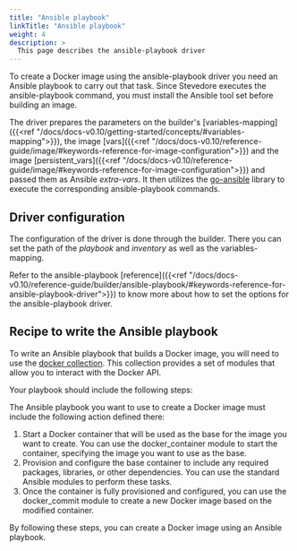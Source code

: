 ```yaml
---
title: "Ansible playbook"
linkTitle: "Ansible playbook"
weight: 4
description: >
  This page describes the ansible-playbook driver
---
```


To create a Docker image using the ansible-playbook driver you need an Ansible playbook to carry out that task.
Since Stevedore executes the ansible-playbook command, you must install the Ansible tool set before building an image.

The driver prepares the parameters on the builder's [variables-mapping]({{<ref "/docs/docs-v0.10/getting-started/concepts/#variables-mapping">}}), the image [vars]({{<ref "/docs/docs-v0.10/reference-guide/image/#keywords-reference-for-image-configuration">}}) and the image [persistent_vars]({{<ref "/docs/docs-v0.10/reference-guide/image/#keywords-reference-for-image-configuration">}}) and passed them as Ansible _extra-vars_. It then utilizes the [go-ansible](https://github.com/apenella/go-ansible) library to execute the corresponding ansible-playbook commands.

## Driver configuration
The configuration of the driver is done through the builder. There you can set the path of the _playbook_ and _inventory_ as well as the variables-mapping.

Refer to the ansible-playbook [reference]({{<ref "/docs/docs-v0.10/reference-guide/builder/ansible-playbook/#keywords-reference-for-ansible-playbook-driver">}}) to know more about how to set the options for the ansible-playbook driver.

## Recipe to write the Ansible playbook
To write an Ansible playbook that builds a Docker image, you will need to use the [docker collection](https://galaxy.ansible.com/community/docker). This collection provides a set of modules that allow you to interact with the Docker API.

Your playbook should include the following steps:

The Ansible playbook you want to use to create a Docker image must include the following action defined there:
1. Start a Docker container that will be used as the base for the image you want to create. You can use the docker_container module to start the container, specifying the image you want to use as the base.
2. Provision and configure the base container to include any required packages, libraries, or other dependencies. You can use the standard Ansible modules to perform these tasks.
3. Once the container is fully provisioned and configured, you can use the docker_commit module to create a new Docker image based on the modified container.

By following these steps, you can create a Docker image using an Ansible playbook.